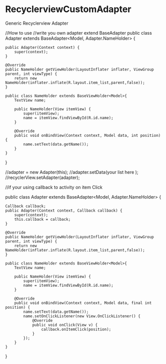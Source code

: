# RecyclerviewCustomAdapter

Generic Recyclerview Adapter


//How to use 
//write you own adapter extend BaseAdapter
public class Adapter extends BaseAdapter<Model, Adapter.NameHolder> {

    public Adapter(Context context) {
        super(context);
    }

    @Override
    public NameHolder getViewHolder(LayoutInflater inflater, ViewGroup parent, int viewType) {
        return new NameHolder(inflater.inflate(R.layout.item_list,parent,false));
    }

    public class NameHolder extends BaseViewHolder<Model>{
        TextView name;

        public NameHolder(View itemView) {
            super(itemView);
            name = itemView.findViewById(R.id.name);
        }

        @Override
        public void onBindView(Context context, Model data, int position) {
            name.setText(data.getName());
        }
    }
}

//adapter = new Adapter(this);
//adapter.setData(your list here );
//recyclerView.setAdapter(adapter);

//if your using callback to activity on item Click 

public class Adapter extends BaseAdapter<Model, Adapter.NameHolder> {
    
    Callback callback;
    public Adapter(Context context, Callback callback) {
        super(context);
        this.callback = callback;
    }

    @Override
    public NameHolder getViewHolder(LayoutInflater inflater, ViewGroup parent, int viewType) {
        return new NameHolder(inflater.inflate(R.layout.item_list,parent,false));
    }

    public class NameHolder extends BaseViewHolder<Model>{
        TextView name;

        public NameHolder(View itemView) {
            super(itemView);
            name = itemView.findViewById(R.id.name);
        }

        @Override
        public void onBindView(Context context, Model data, final int position) {
            name.setText(data.getName());
            name.setOnClickListener(new View.OnClickListener() {
                @Override
                public void onClick(View v) {
                    callback.onItemClick(position);
                }
            });
        }
    }
}





